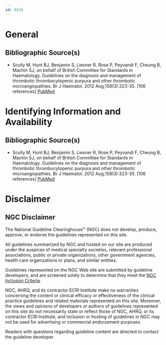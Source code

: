 ```yaml
---
id: 9210
---
```


# General

## Bibliographic Source(s)

- Scully M, Hunt BJ, Benjamin S, Liesner R, Rose P, Peyvandi F, Cheung B, Machin SJ, on behalf of British Committee for Standards in Haematology. Guidelines on the diagnosis and management of thrombotic thrombocytopenic purpura and other thrombotic microangiopathies. Br J Haematol. 2012 Aug;158(3):323-35. [106 references] [ PubMed ](http://www.ncbi.nlm.nih.gov/entrez/query.fcgi?cmd=Retrieve&db=pubmed&dopt=Abstract&list_uids=22624596)

# Identifying Information and Availability

## Bibliographic Source(s)

- Scully M, Hunt BJ, Benjamin S, Liesner R, Rose P, Peyvandi F, Cheung B, Machin SJ, on behalf of British Committee for Standards in Haematology. Guidelines on the diagnosis and management of thrombotic thrombocytopenic purpura and other thrombotic microangiopathies. Br J Haematol. 2012 Aug;158(3):323-35. [106 references] [ PubMed ](http://www.ncbi.nlm.nih.gov/entrez/query.fcgi?cmd=Retrieve&db=pubmed&dopt=Abstract&list_uids=22624596)

# Disclaimer

## NGC Disclaimer

The National Guideline Clearinghouse™ (NGC) does not develop, produce, approve, or endorse the guidelines represented on this site.

All guidelines summarized by NGC and hosted on our site are produced under the auspices of medical specialty societies, relevant professional associations, public or private organizations, other government agencies, health care organizations or plans, and similar entities.

Guidelines represented on the NGC Web site are submitted by guideline developers, and are screened solely to determine that they meet the [NGC Inclusion Criteria](/help-and-about/summaries/inclusion-criteria).

NGC, AHRQ, and its contractor ECRI Institute make no warranties concerning the content or clinical efficacy or effectiveness of the clinical practice guidelines and related materials represented on this site. Moreover, the views and opinions of developers or authors of guidelines represented on this site do not necessarily state or reflect those of NGC, AHRQ, or its contractor ECRI Institute, and inclusion or hosting of guidelines in NGC may not be used for advertising or commercial endorsement purposes.

Readers with questions regarding guideline content are directed to contact the guideline developer.

